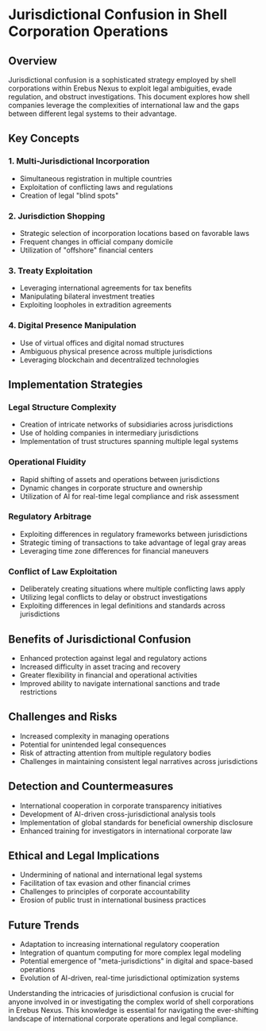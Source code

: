 # Jurisdictional Confusion in Shell Corporation Operations

## Overview

Jurisdictional confusion is a sophisticated strategy employed by shell corporations within Erebus Nexus to exploit legal ambiguities, evade regulation, and obstruct investigations. This document explores how shell companies leverage the complexities of international law and the gaps between different legal systems to their advantage.

## Key Concepts

### 1. Multi-Jurisdictional Incorporation

- Simultaneous registration in multiple countries
- Exploitation of conflicting laws and regulations
- Creation of legal "blind spots"

### 2. Jurisdiction Shopping

- Strategic selection of incorporation locations based on favorable laws
- Frequent changes in official company domicile
- Utilization of "offshore" financial centers

### 3. Treaty Exploitation

- Leveraging international agreements for tax benefits
- Manipulating bilateral investment treaties
- Exploiting loopholes in extradition agreements

### 4. Digital Presence Manipulation

- Use of virtual offices and digital nomad structures
- Ambiguous physical presence across multiple jurisdictions
- Leveraging blockchain and decentralized technologies

## Implementation Strategies

### Legal Structure Complexity

- Creation of intricate networks of subsidiaries across jurisdictions
- Use of holding companies in intermediary jurisdictions
- Implementation of trust structures spanning multiple legal systems

### Operational Fluidity

- Rapid shifting of assets and operations between jurisdictions
- Dynamic changes in corporate structure and ownership
- Utilization of AI for real-time legal compliance and risk assessment

### Regulatory Arbitrage

- Exploiting differences in regulatory frameworks between jurisdictions
- Strategic timing of transactions to take advantage of legal gray areas
- Leveraging time zone differences for financial maneuvers

### Conflict of Law Exploitation

- Deliberately creating situations where multiple conflicting laws apply
- Utilizing legal conflicts to delay or obstruct investigations
- Exploiting differences in legal definitions and standards across jurisdictions

## Benefits of Jurisdictional Confusion

- Enhanced protection against legal and regulatory actions
- Increased difficulty in asset tracing and recovery
- Greater flexibility in financial and operational activities
- Improved ability to navigate international sanctions and trade restrictions

## Challenges and Risks

- Increased complexity in managing operations
- Potential for unintended legal consequences
- Risk of attracting attention from multiple regulatory bodies
- Challenges in maintaining consistent legal narratives across jurisdictions

## Detection and Countermeasures

- International cooperation in corporate transparency initiatives
- Development of AI-driven cross-jurisdictional analysis tools
- Implementation of global standards for beneficial ownership disclosure
- Enhanced training for investigators in international corporate law

## Ethical and Legal Implications

- Undermining of national and international legal systems
- Facilitation of tax evasion and other financial crimes
- Challenges to principles of corporate accountability
- Erosion of public trust in international business practices

## Future Trends

- Adaptation to increasing international regulatory cooperation
- Integration of quantum computing for more complex legal modeling
- Potential emergence of "meta-jurisdictions" in digital and space-based operations
- Evolution of AI-driven, real-time jurisdictional optimization systems

Understanding the intricacies of jurisdictional confusion is crucial for anyone involved in or investigating the complex world of shell corporations in Erebus Nexus. This knowledge is essential for navigating the ever-shifting landscape of international corporate operations and legal compliance.
